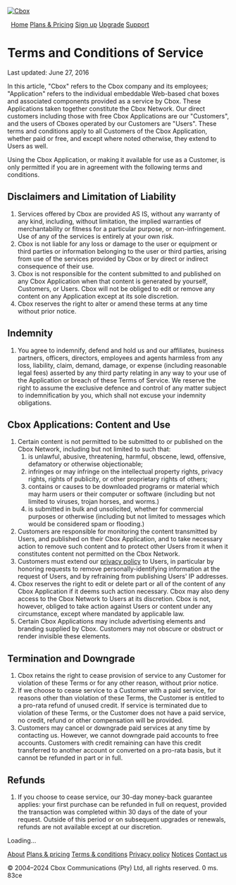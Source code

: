[![Cbox](//www.cbox.ws/gfx/logo400.png)](https://www.cbox.ws/)

  

  [Home](https://www.cbox.ws/index) [Plans & Pricing](https://www.cbox.ws/products) [Sign up](https://www.cbox.ws/getone) [Upgrade](https://www.cbox.ws/upgrade) [Support](https://www.cbox.ws/help)

Terms and Conditions of Service
===============================

Last updated: June 27, 2016

In this article, "Cbox" refers to the Cbox company and its employees; "Application" refers to the individual embeddable Web-based chat boxes and associated components provided as a service by Cbox. These Applications taken together constitute the Cbox Network. Our direct customers including those with free Cbox Applications are our "Customers", and the users of Cboxes operated by our Customers are "Users". These terms and conditions apply to all Customers of the Cbox Application, whether paid or free, and except where noted otherwise, they extend to Users as well.

Using the Cbox Application, or making it available for use as a Customer, is only permitted if you are in agreement with the following terms and conditions.

Disclaimers and Limitation of Liability
---------------------------------------

1. Services offered by Cbox are provided AS IS, without any warranty of any kind, including, without limitation, the implied warranties of merchantability or fitness for a particular purpose, or non-infringement. Use of any of the services is entirely at your own risk.
2. Cbox is not liable for any loss or damage to the user or equipment or third parties or information belonging to the user or third parties, arising from use of the services provided by Cbox or by direct or indirect consequence of their use.
3. Cbox is not responsible for the content submitted to and published on any Cbox Application when that content is generated by yourself, Customers, or Users. Cbox will not be obliged to edit or remove any content on any Application except at its sole discretion.
4. Cbox reserves the right to alter or amend these terms at any time without prior notice.

Indemnity
---------

1. You agree to indemnify, defend and hold us and our affiliates, business partners, officers, directors, employees and agents harmless from any loss, liability, claim, demand, damage, or expense (including reasonable legal fees) asserted by any third party relating in any way to your use of the Application or breach of these Terms of Service. We reserve the right to assume the exclusive defence and control of any matter subject to indemnification by you, which shall not excuse your indemnity obligations.

Cbox Applications: Content and Use
----------------------------------

1. Certain content is not permitted to be submitted to or published on the Cbox Network, including but not limited to such that:
    1. is unlawful, abusive, threatening, harmful, obscene, lewd, offensive, defamatory or otherwise objectionable;
    2. infringes or may infringe on the intellectual property rights, privacy rights, rights of publicity, or other proprietary rights of others;
    3. contains or causes to be downloaded programs or material which may harm users or their computer or software (including but not limited to viruses, trojan horses, and worms.)
    4. is submitted in bulk and unsolicited, whether for commercial purposes or otherwise (including but not limited to messages which would be considered spam or flooding.)
2. Customers are responsible for monitoring the content transmitted by Users, and published on their Cbox Application, and to take necessary action to remove such content and to protect other Users from it when it constitutes content not permitted on the Cbox Network.
3. Customers must extend our [privacy policy](https://www.cbox.ws/privacy) to Users, in particular by honoring requests to remove personally-identifying information at the request of Users, and by refraining from publishing Users' IP addresses.
4. Cbox reserves the right to edit or delete part or all of the content of any Cbox Application if it deems such action necessary. Cbox may also deny access to the Cbox Network to Users at its discretion. Cbox is not, however, obliged to take action against Users or content under any circumstance, except where mandated by applicable law.
5. Certain Cbox Applications may include advertising elements and branding supplied by Cbox. Customers may not obscure or obstruct or render invisible these elements.

Termination and Downgrade
-------------------------

1. Cbox retains the right to cease provision of service to any Customer for violation of these Terms or for any other reason, without prior notice.
2. If we choose to cease service to a Customer with a paid service, for reasons other than violation of these Terms, the Customer is entitled to a pro-rata refund of unused credit. If service is terminated due to violation of these Terms, or the Customer does not have a paid service, no credit, refund or other compensation will be provided.
3. Customers may cancel or downgrade paid services at any time by contacting us. However, we cannot downgrade paid accounts to free accounts. Customers with credit remaining can have this credit transferred to another account or converted on a pro-rata basis, but it cannot be refunded in part or in full.

Refunds
-------

1. If you choose to cease service, our 30-day money-back guarantee applies: your first purchase can be refunded in full on request, provided the transaction was completed within 30 days of the date of your request. Outside of this period or on subsequent upgrades or renewals, refunds are not available except at our discretion.

Loading...

[About](https://www.cbox.ws/) [Plans & pricing](https://www.cbox.ws/products) [Terms & conditions](https://www.cbox.ws/terms) [Privacy policy](https://www.cbox.ws/privacy) [Notices](https://www.cbox.ws/notices) [Contact us](https://www.cbox.ws/contact)

© 2004–2024 Cbox Communications (Pty) Ltd, all rights reserved. 0 ms. 83ce